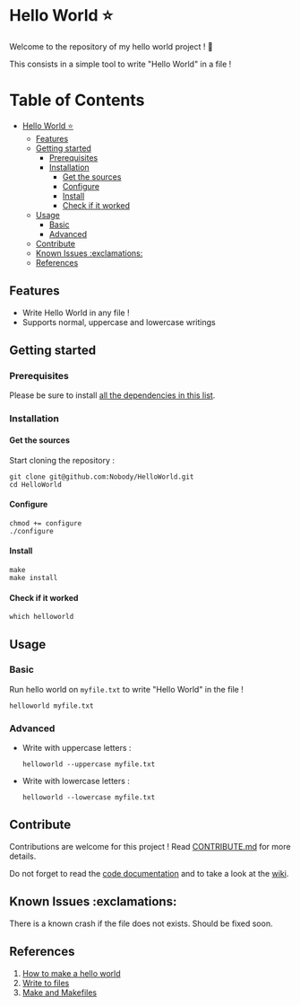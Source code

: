 # Hello World :star:

Welcome to the repository of my hello world project ! :tada:

This consists in a simple tool to write "Hello World" in a file !

[](mdtoc)
# Table of Contents

* [Hello World :star:](#hello-world-star)
	* [Features](#features)
	* [Getting started](#getting-started)
		* [Prerequisites](#prerequisites)
		* [Installation](#installation)
			* [Get the sources](#get-the-sources)
			* [Configure](#configure)
			* [Install](#install)
			* [Check if it worked](#check-if-it-worked)
	* [Usage](#usage)
		* [Basic](#basic)
		* [Advanced](#advanced)
	* [Contribute](#contribute)
	* [Known Issues :exclamations:](#known-issues-exclamations)
	* [References](#references)
[](/mdtoc)

## Features

- Write Hello World in any file !
- Supports normal, uppercase and lowercase writings

## Getting started

### Prerequisites

Please be sure to install [all the dependencies in this list]().

### Installation

#### Get the sources

Start cloning the repository :
```
git clone git@github.com:Nobody/HelloWorld.git
cd HelloWorld
```

#### Configure

```
chmod += configure
./configure
```

#### Install

```
make
make install
```

#### Check if it worked

```
which helloworld
```

## Usage

### Basic

Run hello world on `myfile.txt` to write "Hello World" in the file !

```commandline
helloworld myfile.txt
```

### Advanced

- Write with uppercase letters :

    ```commandline
    helloworld --uppercase myfile.txt
    ```

- Write with lowercase letters :

    ```commandline
    helloworld --lowercase myfile.txt
    ```

## Contribute

Contributions are welcome for this project ! Read [CONTRIBUTE.md]() for more
details.

Do not forget to read the [code documentation]() and to take a look at the
[wiki]().

## Known Issues :exclamations:

There is a known crash if the file does not exists. Should be fixed soon.

## References

1. [How to make a hello world]()
2. [Write to files]()
3. [Make and Makefiles]()


